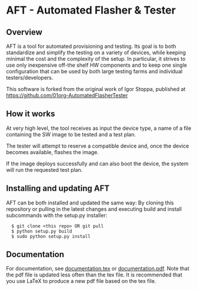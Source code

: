 AFT - Automated Flasher & Tester
================================

Overview
--------
AFT is a tool for automated provisioning and testing.
Its goal is to both standardize and simplify the testing on a variety
of devices, while keeping minimal the cost and the complexity of the
setup. In particular, it strives to use only inexpensive off-the shelf
HW components and to keep one single configuration that can be used
by both large testing farms and individual testers/developers.

This software is forked from the original work of Igor Stoppa, published
at https://github.com/01org-AutomatedFlasherTester


How it works
------------
At very high level, the tool receives as input the device type, 
a name of a file containing the SW image to be tested and a test plan.

The tester will attempt to reserve a compatible device and, once the
device becomes available, flashes the image.

If the image deploys successfully and can also boot the device, the
system will run the requested test plan.

Installing and updating AFT
---------------------------
AFT can be both installed and updated the same way: By cloning this repository or pulling in the latest changes and executing build and install subcommands with the setup.py installer:

```
  $ git clone <this repo> OR git pull  
  $ python setup.py build  
  $ sudo python setup.py install
```

Documentation
-------------

For documentation, see [documentation.tex](documentation/documentation.tex) or [documentation.pdf](documentation/documentation.pdf). Note that the pdf file is updated less often than the tex file. It is recommended that you use LaTeX to produce a new pdf file based on the tex file.  
